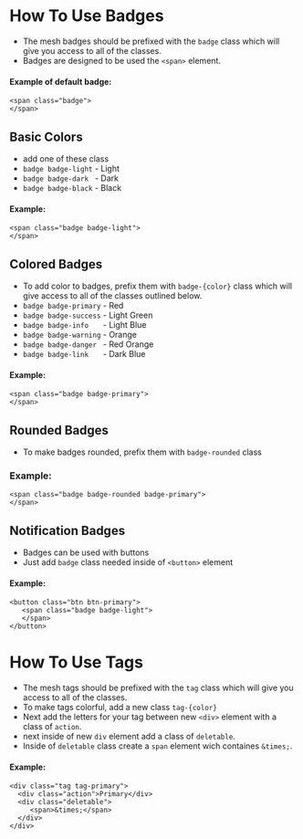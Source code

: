 # How To Use Badges
- The mesh badges should be prefixed with the ``` badge ``` class which will give you access to all of the classes.
- Badges are designed to be used the ``` <span> ``` element.
#### Example of default badge:
```
<span class="badge">
</span>
```

## Basic Colors
 - add one of these class
 - ``` badge badge-light ``` - Light
 - ``` badge badge-dark  ``` - Dark
 - ``` badge badge-black ``` - Black
 #### Example:
 ```
 <span class="badge badge-light">
 </span>
 ```

 ## Colored Badges
 - To add color to badges, prefix them with ``` badge-{color} ``` class which will give access to all of the classes outlined below.
 - ``` badge badge-primary ``` - Red
 - ``` badge badge-success ``` - Light Green
 - ``` badge badge-info    ``` - Light Blue
 - ``` badge badge-warning ``` - Orange
 - ``` badge badge-danger  ``` - Red Orange
 - ``` badge badge-link    ``` - Dark Blue
 #### Example:
 ```
 <span class="badge badge-primary">
 </span>
 ```

 ## Rounded Badges
 - To make badges rounded, prefix them with ``` badge-rounded ``` class 
 ### Example: 
 ```
 <span class="badge badge-rounded badge-primary">
 </span>
 ```

 ## Notification Badges
 - Badges can be used with buttons
 - Just add ``` badge ``` class needed inside of ``` <button> ``` element
 #### Example:
 ```
 <button class="btn btn-primary">
    <span class="badge badge-light">
    </span>
 </button>
 ```

 # How To Use Tags
 - The mesh tags should be prefixed with the ``` tag ``` class which will give you access to all of the classes.
 - To make tags colorful, add a new class ``` tag-{color} ``` 
 - Next add the letters for your tag between new ``` <div> ``` element with a class of ```action```.
 - next inside of new ``` div ``` element add a class of ``` deletable ```.
 - Inside of ``` deletable ``` class create a ``` span ``` element wich containes ``` &times; ```.
 #### Example:
 ```
 <div class="tag tag-primary">
   <div class="action">Primary</div>
   <div class="deletable">
      <span>&times;</span>
   </div>
 </div>
 ```